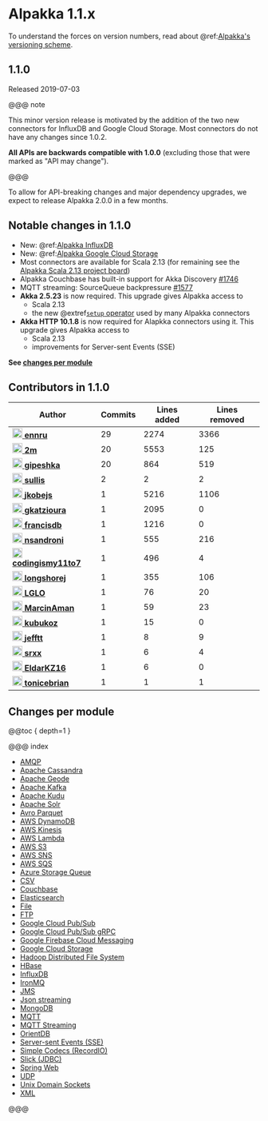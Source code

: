 # Alpakka 1.1.x

To understand the forces on version numbers, read about @ref:[Alpakka's versioning scheme](../other-docs/versioning.md). 

## 1.1.0

Released 2019-07-03

@@@ note

This minor version release is motivated by the addition of the two new connectors for InfluxDB and Google Cloud Storage. Most connectors do not have any changes since 1.0.2.

**All APIs are backwards compatible with 1.0.0** (excluding those that were marked as "API may change").

@@@

To allow for API-breaking changes and major dependency upgrades, we expect to release Alpakka 2.0.0 in a few months.


## Notable changes in 1.1.0

* New: @ref:[Alpakka InfluxDB](../influxdb.md) 
* New: @ref:[Alpakka Google Cloud Storage](../google-cloud-storage.md) 
* Most connectors are available for Scala 2.13 (for remaining see the [Alpakka Scala 2.13 project board](https://github.com/akka/alpakka/projects/2))
* Alpakka Couchbase has built-in support for Akka Discovery [#1746](https://github.com/akka/alpakka/issues/1746)
* MQTT streaming: SourceQueue backpressure [#1577](https://github.com/akka/alpakka/pull/1577) 
* **Akka 2.5.23** is now required. This upgrade gives Alpakka access to
    * Scala 2.13
    * the new @extref[`setup` operator](akka:stream/operators/Source-or-Flow/setup.html#source-flow-setup) used by many Alpakka connectors
* **Akka HTTP 10.1.8** is now required for Alapkka connectors using it. This upgrade gives Alpakka access to
    * Scala 2.13
    * improvements for Server-sent Events (SSE)

**See [changes per module](#changes-per-module)**

## Contributors in 1.1.0


| Author | Commits | Lines added | Lines removed |
| ------ | ------- | ----------- | ------------- |
| [<img width="20" alt="ennru" src="https://avatars3.githubusercontent.com/u/458526?v=4&amp;s=40"/> **ennru**](https://github.com/ennru) | 29 | 2274 | 3366 |
| [<img width="20" alt="2m" src="https://avatars3.githubusercontent.com/u/422086?v=4&amp;s=40"/> **2m**](https://github.com/2m) | 20 | 5553 | 125 |
| [<img width="20" alt="gipeshka" src="https://avatars1.githubusercontent.com/u/1704933?v=4&amp;s=40"/> **gipeshka**](https://github.com/gipeshka) | 20 | 864 | 519 |
| [<img width="20" alt="sullis" src="https://avatars3.githubusercontent.com/u/30938?v=4&amp;s=40"/> **sullis**](https://github.com/sullis) | 2 | 2 | 2 |
| [<img width="20" alt="jkobejs" src="https://avatars0.githubusercontent.com/u/10402628?v=4&amp;s=40"/> **jkobejs**](https://github.com/jkobejs) | 1 | 5216 | 1106 |
| [<img width="20" alt="gkatzioura" src="https://avatars1.githubusercontent.com/u/671486?v=4&amp;s=40"/> **gkatzioura**](https://github.com/gkatzioura) | 1 | 2095 | 0 |
| [<img width="20" alt="francisdb" src="https://avatars0.githubusercontent.com/u/161305?v=4&amp;s=40"/> **francisdb**](https://github.com/francisdb) | 1 | 1216 | 0 |
| [<img width="20" alt="nsandroni" src="https://avatars3.githubusercontent.com/u/51410599?v=4&amp;s=40"/> **nsandroni**](https://github.com/nsandroni) | 1 | 555 | 216 |
| [<img width="20" alt="codingismy11to7" src="https://avatars1.githubusercontent.com/u/422765?v=4&amp;s=40"/> **codingismy11to7**](https://github.com/codingismy11to7) | 1 | 496 | 4 |
| [<img width="20" alt="longshorej" src="https://avatars1.githubusercontent.com/u/515201?v=4&amp;s=40"/> **longshorej**](https://github.com/longshorej) | 1 | 355 | 106 |
| [<img width="20" alt="LGLO" src="https://avatars2.githubusercontent.com/u/2694353?v=4&amp;s=40"/> **LGLO**](https://github.com/LGLO) | 1 | 76 | 20 |
| [<img width="20" alt="MarcinAman" src="https://avatars0.githubusercontent.com/u/15652452?v=4&amp;s=40"/> **MarcinAman**](https://github.com/MarcinAman) | 1 | 59 | 23 |
| [<img width="20" alt="kubukoz" src="https://avatars0.githubusercontent.com/u/894884?v=4&amp;s=40"/> **kubukoz**](https://github.com/kubukoz) | 1 | 15 | 0 |
| [<img width="20" alt="jefftt" src="https://avatars2.githubusercontent.com/u/7140426?v=4&amp;s=40"/> **jefftt**](https://github.com/jefftt) | 1 | 8 | 9 |
| [<img width="20" alt="srxx" src="https://avatars0.githubusercontent.com/u/51457074?v=4&amp;s=40"/> **srxx**](https://github.com/srxx) | 1 | 6 | 4 |
| [<img width="20" alt="EldarKZ16" src="https://avatars0.githubusercontent.com/u/38246993?v=4&amp;s=40"/> **EldarKZ16**](https://github.com/EldarKZ16) | 1 | 6 | 0 |
| [<img width="20" alt="tonicebrian" src="https://avatars2.githubusercontent.com/u/132687?v=4&amp;s=40"/> **tonicebrian**](https://github.com/tonicebrian) | 1 | 1 | 1 |

## Changes per module

@@toc { depth=1 }

@@@ index

* [AMQP](1.1.x/amqp.md)
* [Apache Cassandra](1.1.x/cassandra.md)
* [Apache Geode](1.1.x/geode.md)
* [Apache Kafka](1.1.x/kafka.md)
* [Apache Kudu](1.1.x/kudu.md)
* [Apache Solr](1.1.x/solr.md)
* [Avro Parquet](1.1.x/avroparquet.md)
* [AWS DynamoDB](1.1.x/dynamodb.md)
* [AWS Kinesis](1.1.x/kinesis.md)
* [AWS Lambda](1.1.x/awslambda.md)
* [AWS S3](1.1.x/s3.md)
* [AWS SNS](1.1.x/sns.md)
* [AWS SQS](1.1.x/sqs.md)
* [Azure Storage Queue](1.1.x/azure-storage-queue.md)
* [CSV](1.1.x/csv.md)
* [Couchbase](1.1.x/couchbase.md)
* [Elasticsearch](1.1.x/elasticsearch.md)
* [File](1.1.x/file.md)
* [FTP](1.1.x/ftp.md)
* [Google Cloud Pub/Sub](1.1.x/google-cloud-pub-sub.md)
* [Google Cloud Pub/Sub gRPC](1.1.x/google-cloud-pub-sub-grpc.md)
* [Google Firebase Cloud Messaging](1.1.x/google-fcm.md)
* [Google Cloud Storage](1.1.x/google-cloud-storage.md)
* [Hadoop Distributed File System](1.1.x/hdfs.md)
* [HBase](1.1.x/hbase.md)
* [InfluxDB](1.1.x/influxdb.md)
* [IronMQ](1.1.x/ironmq.md)
* [JMS](1.1.x/jms.md)
* [Json streaming](1.1.x/json-streaming.md)
* [MongoDB](1.1.x/mongodb.md)
* [MQTT](1.1.x/mqtt.md)
* [MQTT Streaming](1.1.x/mqtt-streaming.md)
* [OrientDB](1.1.x/orientdb.md)
* [Server-sent Events (SSE)](1.1.x/sse.md)
* [Simple Codecs (RecordIO)](1.1.x/simple-codecs.md)
* [Slick (JDBC)](1.1.x/slick.md)
* [Spring Web](1.1.x/spring-web.md)
* [UDP](1.1.x/udp.md)
* [Unix Domain Sockets](1.1.x/unix-domain-socket.md)
* [XML](1.1.x/xml.md)


@@@
